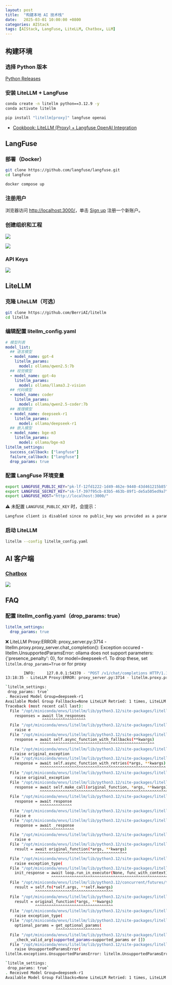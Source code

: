 ```yaml
---
layout: post
title:  "构建本地 AI 技术栈"
date:   2025-03-01 10:00:00 +0800
categories: AIStack
tags: [AIStack, LangFuse, LiteLLM, Chatbox, LLM]
---
```


## 构建环境

### 选择 Python 版本

[Python Releases](https://www.python.org/downloads/)

### 安装 LiteLLM + LangFuse

```bash
conda create -n litellm python==3.12.9 -y
conda activate litellm                     

pip install "litellm[proxy]" langfuse openai
```

- [Cookbook: LiteLLM (Proxy) + Langfuse OpenAI Integration](https://langfuse.com/guides/cookbook/integration_litellm_proxy)


## LangFuse

### 部署（Docker）

```bash
git clone https://github.com/langfuse/langfuse.git
cd langfuse

docker compose up
```
### 注册用户

浏览器访问 [http://localhost:3000/](http://localhost:3000/)，单击 [Sign up](http://localhost:3000/auth/sign-up) 注册一个新账户。

### 创建组织和工程

![](/images/2025/AIStack/New-Organization.png)

![](/images/2025/AIStack/Project-Settings.png)

### API Keys

![](/images/2025/AIStack/API-Keys.png)


## LiteLLM

### 克隆 LiteLLM（可选）
```bash
git clone https://github.com/BerriAI/litellm
cd litellm
```

### 编辑配置 litellm_config.yaml

```yaml
# 模型列表
model_list:
  ## 语言模型
  - model_name: gpt-4
    litellm_params:
      model: ollama/qwen2.5:7b
  ## 视觉模型
  - model_name: gpt-4o
    litellm_params:
      model: ollama/llama3.2-vision
  ## 代码模型
  - model_name: coder
    litellm_params:
      model: ollama/qwen2.5-coder:7b
  ## 推理模型
  - model_name: deepseek-r1
    litellm_params:
      model: ollama/deepseek-r1
  ## 嵌入模型
  - model_name: bge-m3
    litellm_params:
      model: ollama/bge-m3
litellm_settings:
  success_callback: ["langfuse"]
  failure_callback: ["langfuse"]
  drop_params: true
```

### 配置 LangFuse 环境变量 

```bash
export LANGFUSE_PUBLIC_KEY="pk-lf-12fd1222-1d49-462e-9440-43d461215b85"
export LANGFUSE_SECRET_KEY="sk-lf-397f95cb-83b5-463b-89f1-de5a505ed9a7"
export LANGFUSE_HOST="http://localhost:3000/"
```

⚠️ 未配置 `LANGFUSE_PUBLIC_KEY` 时，会提示：

```bash
Langfuse client is disabled since no public_key was provided as a parameter or environment variable 'LANGFUSE_PUBLIC_KEY'. See our docs: https://langfuse.com/docs/sdk/python/low-level-sdk#initialize-client
```

### 启动 LiteLLM

```bash
litellm --config litellm_config.yaml
```


## AI 客户端

### [Chatbox](https://chatboxai.app/zh)

![](/images/2025/AIStack/Chatbox-Setting.png)


## FAQ

### 配置 litellm_config.yaml（drop_params: true）

```yaml
litellm_settings:
  drop_params: true
```

❌ LiteLLM Proxy:ERROR: proxy_server.py:3714 - litellm.proxy.proxy_server.chat_completion(): Exception occured - litellm.UnsupportedParamsError: ollama does not support parameters: {'presence_penalty': 0}, for model=deepseek-r1. To drop these, set `litellm.drop_params=True` or for proxy

```bash
		INFO:     127.0.0.1:54370 - "POST /v1/chat/completions HTTP/1.1" 200 OK
13:18:35 - LiteLLM Proxy:ERROR: proxy_server.py:3714 - litellm.proxy.proxy_server.chat_completion(): Exception occured - litellm.UnsupportedParamsError: ollama does not support parameters: {'presence_penalty': 0}, for model=deepseek-r1. To drop these, set `litellm.drop_params=True` or for proxy:

`litellm_settings:
 drop_params: true`
. Received Model Group=deepseek-r1
Available Model Group Fallbacks=None LiteLLM Retried: 1 times, LiteLLM Max Retries: 2
Traceback (most recent call last):
  File "/opt/miniconda/envs/litellm/lib/python3.12/site-packages/litellm/proxy/proxy_server.py", line 3601, in chat_completion
    responses = await llm_responses
                ^^^^^^^^^^^^^^^^^^^
  File "/opt/miniconda/envs/litellm/lib/python3.12/site-packages/litellm/router.py", line 907, in acompletion
    raise e
  File "/opt/miniconda/envs/litellm/lib/python3.12/site-packages/litellm/router.py", line 883, in acompletion
    response = await self.async_function_with_fallbacks(**kwargs)
               ^^^^^^^^^^^^^^^^^^^^^^^^^^^^^^^^^^^^^^^^^^^^^^^^^^
  File "/opt/miniconda/envs/litellm/lib/python3.12/site-packages/litellm/router.py", line 3079, in async_function_with_fallbacks
    raise original_exception
  File "/opt/miniconda/envs/litellm/lib/python3.12/site-packages/litellm/router.py", line 2893, in async_function_with_fallbacks
    response = await self.async_function_with_retries(*args, **kwargs)
               ^^^^^^^^^^^^^^^^^^^^^^^^^^^^^^^^^^^^^^^^^^^^^^^^^^^^^^^
  File "/opt/miniconda/envs/litellm/lib/python3.12/site-packages/litellm/router.py", line 3269, in async_function_with_retries
    raise original_exception
  File "/opt/miniconda/envs/litellm/lib/python3.12/site-packages/litellm/router.py", line 3162, in async_function_with_retries
    response = await self.make_call(original_function, *args, **kwargs)
               ^^^^^^^^^^^^^^^^^^^^^^^^^^^^^^^^^^^^^^^^^^^^^^^^^^^^^^^^
  File "/opt/miniconda/envs/litellm/lib/python3.12/site-packages/litellm/router.py", line 3278, in make_call
    response = await response
               ^^^^^^^^^^^^^^
  File "/opt/miniconda/envs/litellm/lib/python3.12/site-packages/litellm/router.py", line 1045, in _acompletion
    raise e
  File "/opt/miniconda/envs/litellm/lib/python3.12/site-packages/litellm/router.py", line 1004, in _acompletion
    response = await _response
               ^^^^^^^^^^^^^^^
  File "/opt/miniconda/envs/litellm/lib/python3.12/site-packages/litellm/utils.py", line 1397, in wrapper_async
    raise e
  File "/opt/miniconda/envs/litellm/lib/python3.12/site-packages/litellm/utils.py", line 1256, in wrapper_async
    result = await original_function(*args, **kwargs)
             ^^^^^^^^^^^^^^^^^^^^^^^^^^^^^^^^^^^^^^^^
  File "/opt/miniconda/envs/litellm/lib/python3.12/site-packages/litellm/main.py", line 489, in acompletion
    raise exception_type(
  File "/opt/miniconda/envs/litellm/lib/python3.12/site-packages/litellm/main.py", line 462, in acompletion
    init_response = await loop.run_in_executor(None, func_with_context)
                    ^^^^^^^^^^^^^^^^^^^^^^^^^^^^^^^^^^^^^^^^^^^^^^^^^^^
  File "/opt/miniconda/envs/litellm/lib/python3.12/concurrent/futures/thread.py", line 59, in run
    result = self.fn(*self.args, **self.kwargs)
             ^^^^^^^^^^^^^^^^^^^^^^^^^^^^^^^^^^
  File "/opt/miniconda/envs/litellm/lib/python3.12/site-packages/litellm/utils.py", line 931, in wrapper
    result = original_function(*args, **kwargs)
             ^^^^^^^^^^^^^^^^^^^^^^^^^^^^^^^^^^
  File "/opt/miniconda/envs/litellm/lib/python3.12/site-packages/litellm/main.py", line 3090, in completion
    raise exception_type(
  File "/opt/miniconda/envs/litellm/lib/python3.12/site-packages/litellm/main.py", line 1081, in completion
    optional_params = get_optional_params(
                      ^^^^^^^^^^^^^^^^^^^^
  File "/opt/miniconda/envs/litellm/lib/python3.12/site-packages/litellm/utils.py", line 2997, in get_optional_params
    _check_valid_arg(supported_params=supported_params or [])
  File "/opt/miniconda/envs/litellm/lib/python3.12/site-packages/litellm/utils.py", line 2985, in _check_valid_arg
    raise UnsupportedParamsError(
litellm.exceptions.UnsupportedParamsError: litellm.UnsupportedParamsError: ollama does not support parameters: {'presence_penalty': 0}, for model=deepseek-r1. To drop these, set `litellm.drop_params=True` or for proxy:

`litellm_settings:
 drop_params: true`
. Received Model Group=deepseek-r1
Available Model Group Fallbacks=None LiteLLM Retried: 1 times, LiteLLM Max Retries: 2
```
